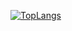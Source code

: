 [![TopLangs](https://github-readme-stats.vercel.app/api/top-langs/?username=edwardglockner&theme=dracula&layout=compact)](https://github.com/edwardglockner/github-readme-stats)


<!--
**EdwardGlockner/EdwardGlockner** is a ✨ _special_ ✨ repository because its `README.md` (this file) appears on your GitHub profile.

